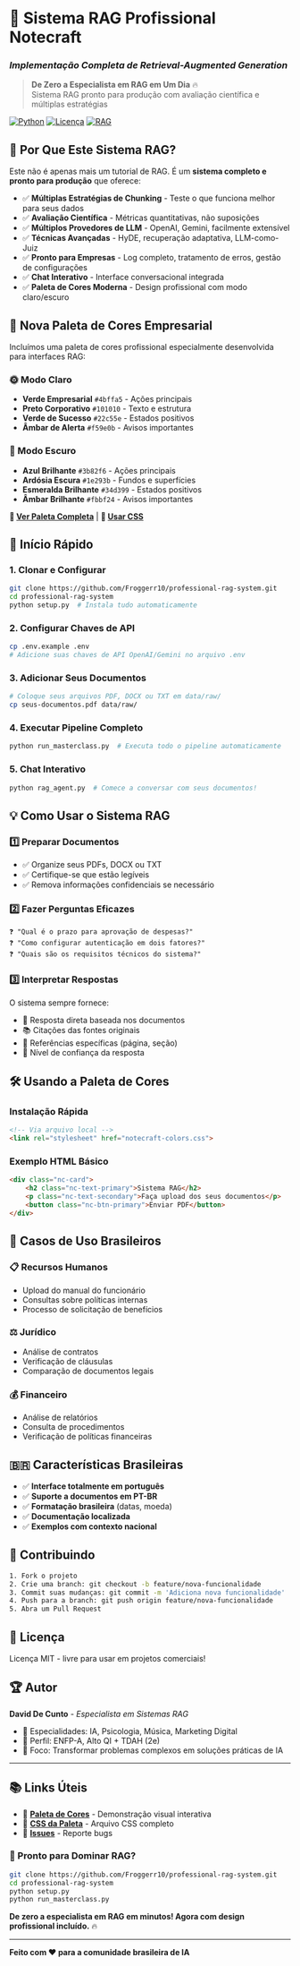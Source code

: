 # 🚀 Sistema RAG Profissional Notecraft
### *Implementação Completa de Retrieval-Augmented Generation*

> **De Zero a Especialista em RAG em Um Dia** 🔥  
> Sistema RAG pronto para produção com avaliação científica e múltiplas estratégias

[![Python](https://img.shields.io/badge/Python-3.8+-blue.svg)](https://python.org)
[![Licença](https://img.shields.io/badge/Licença-MIT-green.svg)](LICENSE)
[![RAG](https://img.shields.io/badge/RAG-Profissional-red.svg)](https://github.com/Froggerr10/professional-rag-system)

## 🎯 Por Que Este Sistema RAG?

Este não é apenas mais um tutorial de RAG. É um **sistema completo e pronto para produção** que oferece:

- ✅ **Múltiplas Estratégias de Chunking** - Teste o que funciona melhor para seus dados
- ✅ **Avaliação Científica** - Métricas quantitativas, não suposições  
- ✅ **Múltiplos Provedores de LLM** - OpenAI, Gemini, facilmente extensível
- ✅ **Técnicas Avançadas** - HyDE, recuperação adaptativa, LLM-como-Juiz
- ✅ **Pronto para Empresas** - Log completo, tratamento de erros, gestão de configurações
- ✅ **Chat Interativo** - Interface conversacional integrada
- ✅ **Paleta de Cores Moderna** - Design profissional com modo claro/escuro

## 🎨 Nova Paleta de Cores Empresarial

Incluímos uma paleta de cores profissional especialmente desenvolvida para interfaces RAG:

### 🌞 Modo Claro
- **Verde Empresarial** `#4bffa5` - Ações principais
- **Preto Corporativo** `#101010` - Texto e estrutura  
- **Verde de Sucesso** `#22c55e` - Estados positivos
- **Âmbar de Alerta** `#f59e0b` - Avisos importantes

### 🌚 Modo Escuro  
- **Azul Brilhante** `#3b82f6` - Ações principais
- **Ardósia Escura** `#1e293b` - Fundos e superfícies
- **Esmeralda Brilhante** `#34d399` - Estados positivos
- **Âmbar Brilhante** `#fbbf24` - Avisos importantes

**📄 [Ver Paleta Completa](paleta-cores.html)** | **📝 [Usar CSS](notecraft-colors.css)**

## 🚀 Início Rápido

### 1. Clonar e Configurar
```bash
git clone https://github.com/Froggerr10/professional-rag-system.git
cd professional-rag-system
python setup.py  # Instala tudo automaticamente
```

### 2. Configurar Chaves de API
```bash
cp .env.example .env
# Adicione suas chaves de API OpenAI/Gemini no arquivo .env
```

### 3. Adicionar Seus Documentos
```bash
# Coloque seus arquivos PDF, DOCX ou TXT em data/raw/
cp seus-documentos.pdf data/raw/
```

### 4. Executar Pipeline Completo
```bash
python run_masterclass.py  # Executa todo o pipeline automaticamente
```

### 5. Chat Interativo
```bash
python rag_agent.py  # Comece a conversar com seus documentos!
```

## 💡 Como Usar o Sistema RAG

### **1️⃣ Preparar Documentos**
- ✅ Organize seus PDFs, DOCX ou TXT
- ✅ Certifique-se que estão legíveis
- ✅ Remova informações confidenciais se necessário

### **2️⃣ Fazer Perguntas Eficazes**
```
❓ "Qual é o prazo para aprovação de despesas?"
❓ "Como configurar autenticação em dois fatores?"
❓ "Quais são os requisitos técnicos do sistema?"
```

### **3️⃣ Interpretar Respostas**
O sistema sempre fornece:
- 📝 Resposta direta baseada nos documentos
- 📚 Citações das fontes originais  
- 📄 Referências específicas (página, seção)
- 🎯 Nível de confiança da resposta

## 🛠️ Usando a Paleta de Cores

### **Instalação Rápida**
```html
<!-- Via arquivo local -->
<link rel="stylesheet" href="notecraft-colors.css">
```

### **Exemplo HTML Básico**
```html
<div class="nc-card">
    <h2 class="nc-text-primary">Sistema RAG</h2>
    <p class="nc-text-secondary">Faça upload dos seus documentos</p>
    <button class="nc-btn-primary">Enviar PDF</button>
</div>
```

## 🎯 Casos de Uso Brasileiros

### **📋 Recursos Humanos**
- Upload do manual do funcionário
- Consultas sobre políticas internas
- Processo de solicitação de benefícios

### **⚖️ Jurídico**
- Análise de contratos
- Verificação de cláusulas
- Comparação de documentos legais

### **💰 Financeiro**
- Análise de relatórios
- Consulta de procedimentos
- Verificação de políticas financeiras

## 🇧🇷 Características Brasileiras

- ✅ **Interface totalmente em português**
- ✅ **Suporte a documentos em PT-BR**
- ✅ **Formatação brasileira** (datas, moeda)
- ✅ **Documentação localizada**
- ✅ **Exemplos com contexto nacional**

## 🤝 Contribuindo

```bash
1. Fork o projeto
2. Crie uma branch: git checkout -b feature/nova-funcionalidade
3. Commit suas mudanças: git commit -m 'Adiciona nova funcionalidade'
4. Push para a branch: git push origin feature/nova-funcionalidade
5. Abra um Pull Request
```

## 📄 Licença

Licença MIT - livre para usar em projetos comerciais!

## 🏆 Autor

**David De Cunto** - *Especialista em Sistemas RAG*
- 🎯 Especialidades: IA, Psicologia, Música, Marketing Digital
- 🧠 Perfil: ENFP-A, Alto QI + TDAH (2e)
- 🚀 Foco: Transformar problemas complexos em soluções práticas de IA

---

## 📚 Links Úteis

- 🎨 **[Paleta de Cores](paleta-cores.html)** - Demonstração visual interativa
- 📝 **[CSS da Paleta](notecraft-colors.css)** - Arquivo CSS completo
- 🐛 **[Issues](https://github.com/Froggerr10/professional-rag-system/issues)** - Reporte bugs

### 🚀 Pronto para Dominar RAG?

```bash
git clone https://github.com/Froggerr10/professional-rag-system.git
cd professional-rag-system  
python setup.py
python run_masterclass.py
```

**De zero a especialista em RAG em minutos! Agora com design profissional incluído.** 🔥

---

**Feito com ❤️ para a comunidade brasileira de IA**